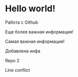 # Hello world!

Работа с Github

Еще более важная информация!

Самая важная информация!

Добавлена инфа

Repo 2

Line conflict
